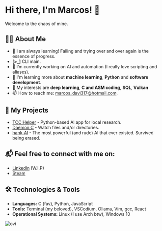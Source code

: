 # Hi there, I'm Marcos! 👋

Welcome to the chaos of mine.

## 👨‍💻 About Me
- 🔎 I am always learning! Failing and trying over and over again is the essence of progress.
- **[>_]** CLI main.
- 🔭 I’m currently working on AI and automation (I really love scripting and aliases).
- 🌱 I'm learning more about **machine learning**, **Python** and **software development**.
- 💬 My interests are **deep learning**, **C and ASM coding**, **SQL**, **Vulkan**
- 📫 How to reach me: [marcos_davi317@hotmail.com](mailto:marcos_davi317@hotmail.com).

## 🚀 My Projects
- [TCC Helper](https://github.com/marcosdotonion/tcc-helper) - Python-based AI app for local research.
- [Daemon C](https://github.com/marcosdotonion/daemonc) - Watch files and/or directories.
- [hank-AI](https://github.com/marcosdotonion/hank-AI) - The most powerful (and rude) AI that ever existed. Survived being erased.

## 📬 Feel free to connect with me on:
- [LinkedIn](https://www.cachemonet.com/) (W.I.P)
- [Steam](https://steamcommunity.com/id/7656119804883/)

## 🛠️ Technologies & Tools
- **Languages:** C (fav), Python, JavaScript
- **Tools:** Terminal (my beloved), VSCodium, Ollama, Vim, gcc, React
- **Operational Systems:** Linux (I use Arch btw), Windows 10

<img src="https://github-readme-stats.vercel.app/api/top-langs?username=marcosdotonion&show_icons=true&locale=en&layout=compact&theme=chartreuse-dark" alt="ovi" />
